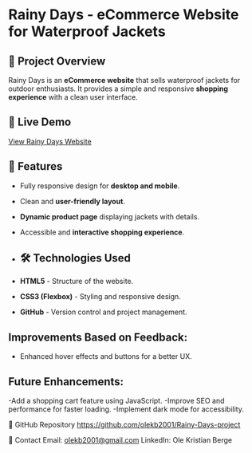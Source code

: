# Rainy Days - eCommerce Website for Waterproof Jackets

## 📌 Project Overview
Rainy Days is an **eCommerce website** that sells waterproof jackets for outdoor enthusiasts. It provides a simple and responsive **shopping experience** with a clean user interface.

## 🚀 Live Demo
[View Rainy Days Website](https://olekb2001.github.io/Rainy-Days-project/)

## 📂 Features
- Fully responsive design for **desktop and mobile**.
- Clean and **user-friendly layout**.
- **Dynamic product page** displaying jackets with details.
- Accessible and **interactive shopping experience**.

- ## 🛠️ Technologies Used
- **HTML5** - Structure of the website.
- **CSS3 (Flexbox)** - Styling and responsive design.
- **GitHub** - Version control and project management.

## Improvements Based on Feedback:
- Enhanced hover effects and buttons for a better UX.

## Future Enhancements:
-Add a shopping cart feature using JavaScript.
-Improve SEO and performance for faster loading.
-Implement dark mode for accessibility.

📌 GitHub Repository
https://github.com/olekb2001/Rainy-Days-project

📧 Contact
Email: olekb2001@gmail.com
LinkedIn: Ole Kristian Berge
